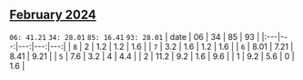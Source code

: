 ## [February 2024](2024-02.csv)

`06: 41.21` `34: 28.01` `85: 16.41` `93: 28.01` 
| date | 06 | 34 | 85 | 93 |
|:---|---:|---:|---:|---:|
| `8` | 2 | 1.2 | 1.2 | 1.6 <tr></tr>|
| `7` | 3.2 | 1.6 | 1.2 | 1.6 <tr></tr>|
| `6` | 8.01 | 7.21 | 8.41 | 9.21 <tr></tr>|
| `5` | 7.6 | 3.2 | 4 | 4.4 <tr></tr>|
| 2 | 11.2 | 9.2 | 1.6 | 9.6 <tr></tr>|
| 1 | 9.2 | 5.6 | 0 | 1.6 <tr></tr>|
